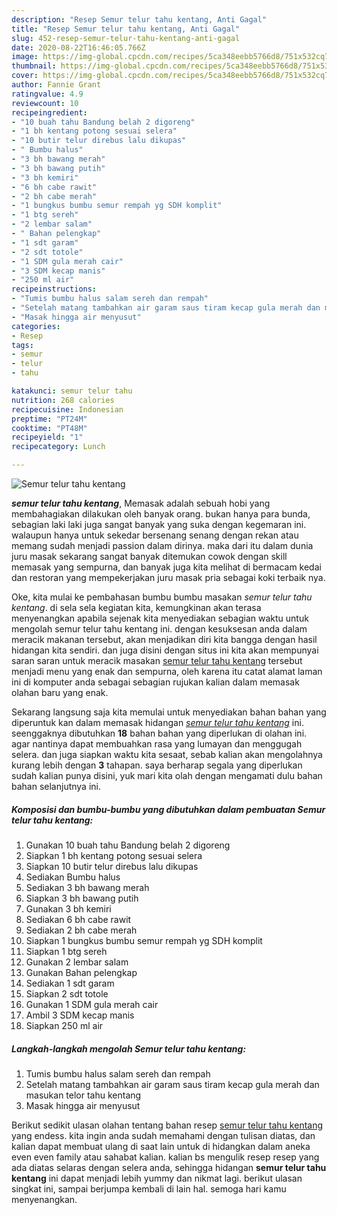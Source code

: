 ```yaml
---
description: "Resep Semur telur tahu kentang, Anti Gagal"
title: "Resep Semur telur tahu kentang, Anti Gagal"
slug: 452-resep-semur-telur-tahu-kentang-anti-gagal
date: 2020-08-22T16:46:05.766Z
image: https://img-global.cpcdn.com/recipes/5ca348eebb5766d8/751x532cq70/semur-telur-tahu-kentang-foto-resep-utama.jpg
thumbnail: https://img-global.cpcdn.com/recipes/5ca348eebb5766d8/751x532cq70/semur-telur-tahu-kentang-foto-resep-utama.jpg
cover: https://img-global.cpcdn.com/recipes/5ca348eebb5766d8/751x532cq70/semur-telur-tahu-kentang-foto-resep-utama.jpg
author: Fannie Grant
ratingvalue: 4.9
reviewcount: 10
recipeingredient:
- "10 buah tahu Bandung belah 2 digoreng"
- "1 bh kentang potong sesuai selera"
- "10 butir telur direbus lalu dikupas"
- " Bumbu halus"
- "3 bh bawang merah"
- "3 bh bawang putih"
- "3 bh kemiri"
- "6 bh cabe rawit"
- "2 bh cabe merah"
- "1 bungkus bumbu semur rempah yg SDH komplit"
- "1 btg sereh"
- "2 lembar salam"
- " Bahan pelengkap"
- "1 sdt garam"
- "2 sdt totole"
- "1 SDM gula merah cair"
- "3 SDM kecap manis"
- "250 ml air"
recipeinstructions:
- "Tumis bumbu halus salam sereh dan rempah"
- "Setelah matang tambahkan air garam saus tiram kecap gula merah dan masukan telor tahu kentang"
- "Masak hingga air menyusut"
categories:
- Resep
tags:
- semur
- telur
- tahu

katakunci: semur telur tahu 
nutrition: 268 calories
recipecuisine: Indonesian
preptime: "PT24M"
cooktime: "PT48M"
recipeyield: "1"
recipecategory: Lunch

---
```



![Semur telur tahu kentang](https://img-global.cpcdn.com/recipes/5ca348eebb5766d8/751x532cq70/semur-telur-tahu-kentang-foto-resep-utama.jpg)

<b><i>semur telur tahu kentang</i></b>, Memasak adalah sebuah hobi yang membahagiakan dilakukan oleh banyak orang. bukan hanya para bunda, sebagian laki laki juga sangat banyak yang suka dengan kegemaran ini. walaupun hanya untuk sekedar bersenang senang dengan rekan atau memang sudah menjadi passion dalam dirinya. maka dari itu dalam dunia juru masak sekarang sangat banyak ditemukan cowok dengan skill memasak yang sempurna, dan banyak juga kita melihat di bermacam kedai dan restoran yang mempekerjakan juru masak pria sebagai koki terbaik nya.

Oke, kita mulai ke pembahasan bumbu bumbu masakan <i>semur telur tahu kentang</i>. di sela sela kegiatan kita, kemungkinan akan terasa menyenangkan apabila sejenak kita menyediakan sebagian waktu untuk mengolah semur telur tahu kentang ini. dengan kesuksesan anda dalam meracik makanan tersebut, akan menjadikan diri kita bangga dengan hasil hidangan kita sendiri. dan juga disini dengan situs ini kita akan mempunyai saran saran untuk meracik masakan <u>semur telur tahu kentang</u> tersebut menjadi menu yang enak dan sempurna, oleh karena itu catat alamat laman ini di komputer anda sebagai sebagian rujukan kalian dalam memasak olahan baru yang enak.




Sekarang langsung saja kita memulai untuk menyediakan bahan bahan yang diperuntuk kan dalam memasak hidangan <u><i>semur telur tahu kentang</i></u> ini. seenggaknya dibutuhkan <b>18</b> bahan bahan yang diperlukan di olahan ini. agar nantinya dapat membuahkan rasa yang lumayan dan menggugah selera. dan juga siapkan waktu kita sesaat, sebab kalian akan mengolahnya kurang lebih dengan <b>3</b> tahapan. saya berharap segala yang diperlukan sudah kalian punya disini, yuk mari kita olah dengan mengamati dulu bahan bahan selanjutnya ini.

<!--inarticleads1-->

##### Komposisi dan bumbu-bumbu yang dibutuhkan dalam pembuatan Semur telur tahu kentang:

1. Gunakan 10 buah tahu Bandung belah 2 digoreng
1. Siapkan 1 bh kentang potong sesuai selera
1. Siapkan 10 butir telur direbus lalu dikupas
1. Sediakan  Bumbu halus
1. Sediakan 3 bh bawang merah
1. Siapkan 3 bh bawang putih
1. Gunakan 3 bh kemiri
1. Sediakan 6 bh cabe rawit
1. Sediakan 2 bh cabe merah
1. Siapkan 1 bungkus bumbu semur rempah yg SDH komplit
1. Siapkan 1 btg sereh
1. Gunakan 2 lembar salam
1. Gunakan  Bahan pelengkap
1. Sediakan 1 sdt garam
1. Siapkan 2 sdt totole
1. Gunakan 1 SDM gula merah cair
1. Ambil 3 SDM kecap manis
1. Siapkan 250 ml air




<!--inarticleads2-->

##### Langkah-langkah mengolah Semur telur tahu kentang:

1. Tumis bumbu halus salam sereh dan rempah
1. Setelah matang tambahkan air garam saus tiram kecap gula merah dan masukan telor tahu kentang
1. Masak hingga air menyusut




Berikut sedikit ulasan olahan tentang bahan resep <u>semur telur tahu kentang</u> yang endess. kita ingin anda sudah memahami dengan tulisan diatas, dan kalian dapat membuat ulang di saat lain untuk di hidangkan dalam aneka even even family atau sahabat kalian. kalian bs mengulik resep resep yang ada diatas selaras dengan selera anda, sehingga hidangan <b>semur telur tahu kentang</b> ini dapat menjadi lebih yummy dan nikmat lagi. berikut ulasan singkat ini, sampai berjumpa kembali di lain hal. semoga hari kamu menyenangkan.
